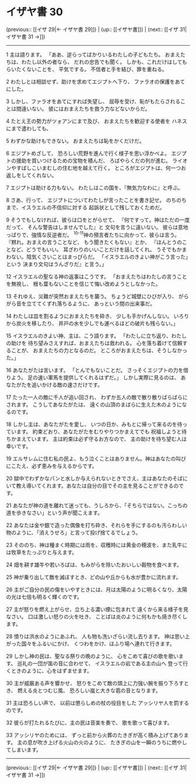 # イザヤ書 30

(previous:: [[イザ 29|← イザヤ書 29]]) | (up:: [[イザヤ書]]) | (next:: [[イザ 31|イザヤ書 31 →]])

***


1 主は語ります。 「ああ、逆らってばかりいるわたしの子どもたち。 おまえたちは、わたし以外の者なら、 だれの忠告でも聞く。 しかも、これだけはしてもらいたくないことを、 平気でする。 不信者と手を結び、罪を重ねる。 

2 わたしとは相談せず、助けを求めてエジプトへ下り、 ファラオの保護をあてにした。 

3 しかし、ファラオをあてにすれば失望し、 屈辱を受け、恥がもたらされることは間違いない。 彼にはおまえたちを救う力などないからだ。 

4 たとえ王の勢力がツォアンにまで及び、 おまえたちを歓迎する使者を ハネスにまで遣わしても、 

5 わずかな助けもできない。 おまえたちは恥をかくだけだ。 

6 エジプトめざして、 恐ろしい荒野を進んで行く様子を思い浮かべよ。 エジプトの援助を買いつけるための宝物を積んだ、 ろばやらくだの列が進む。 ライオンやすばしこいまむしの住む地を越えて行く。 ところがエジプトは、何一つお返しをしてくれない。 

7 エジプトは助ける力もない。 わたしはこの国を、『無気力なわに』と呼ぶ。 

8 さあ、行って、 エジプトについてわたしが言ったことを書き記せ。 のちのちまで、イスラエルの不信仰に対する 起訴状として残しておくためだ。 

9 そうでもしなければ、彼らは口をとがらせて、 『何ですって。神はただの一度だって、 そんな警告はしませんでした』と 文句を言うに違いない。 彼らは意地っぱりで、強情な反逆者だ。 <sup class="versenum">10-11</sup>神の預言者たちに向かって、彼らは言う。 『黙れ。おまえの言うことなど、 もう聞きたくもない』とか、 『ほんとうのことなど、どうでもいい。 耳ざわりのいいことだけを話してくれ。 うそでもかまわない。陰気くさいことはまっぴらだ。 「イスラエルのきよい神がこう言った」という 決まり文句はうんざりだ』と言う。」 

12 イスラエルの聖なる神の返事はこうです。 「おまえたちはわたしの言うことを無視し、 根も葉もないことを信じて悔い改めようとしなかった。 

13 それゆえ、災難が突然おまえたちを襲う。 ちょうど城壁にひびが入り、 がらがら音を立ててくずれ落ちるように、 あっという間の出来事だ。 

14 わたしは皿を割るようにおまえたちを砕き、 少しも手かげんしない。 いろりから炭火を移したり、 井戸の水を少しでも運べるほどの破片も残らない。」 

15 イスラエルのきよい神、主は、こう語ります。 「わたしに立ち返り、わたしの助けを 待ち望みさえすれば、おまえたちは救われる。 心を落ち着けて信頼することが、 おまえたちの力となるのだ。 ところがおまえたちは、そうしなかった。」 

16 あなたがたは言います。 「とんでもないことだ。 さっそくエジプトの力を借りよう。 足の速い軍馬を提供してくれるはずだ。」 しかし実際に見るのは、 あなたがたを追いかける敵の速さだけです。 

17 たった一人の敵に千人が追い回され、 わずか五人の敵で散り散りばらばらにされます。 こうしてあなたがたは、 遠くの山頂のまばらに生えた木のようになるのです。 

18 しかし主は、あなたがたを愛し、 いつの日か、みもとに帰って来るのを待っています。 約束どおり、あなたがたをむりやりつかまえてでも 祝福しようと待ちかまえています。 主は約束は必ず守るお方なので、 主の助けを待ち望む人は幸いです。 

19 エルサレムに住む私の民よ、もう泣くことはありません。神はあなたの叫びにこたえ、必ず恵みを与えるからです。 

20 獄中でわずかなパンと水しか与えられないときでさえ、主はあなたのそばにいて教え導いてくれます。あなたは自分の目でその主を見ることができるのです。 

21 あなたが神の道を離れて迷っても、うしろから、「そちらではない。こっちの道を歩きなさい」という声が聞こえます。 

22 あなたは金や銀で造った偶像を打ち砕き、それらを手にするのも汚らわしい物のように、「消えうせろ」と言って投げ捨てるでしょう。 

23 そののち、神は種まく時期には雨を、収穫時には黄金の穂波を、また乳牛には牧草をたっぷりと与えます。 

24 畑を耕す雄牛や若いろばは、もみがらを除いたおいしい穀物を食べます。 

25 神が乗り出して敵を滅ぼすとき、どの山や丘からも水が豊かに流れます。 

26 主がご自分の民の傷をいやすときには、月は太陽のように明るくなり、太陽の光は七倍も明るく輝くのです。 

27 主が怒りを燃え上がらせ、立ち上る濃い煙に包まれて 遠くから来る様子を見なさい。 口は激しい怒りの火を吐き、 ことばは炎のように何もかも焼き尽くします。 

28 憤りは洪水のようにあふれ、 人も物も洗いざらい流し去ります。 神は思い上がった国々をふるいにかけ、 くつわをかけ、ほふり場へ連れて行きます。 

29 しかし神の民は、聖なる祭りの晩のように、 心をこめて喜びの歌を歌います。 巡礼の一団が笛の音に合わせて、 イスラエルの岩である主の山へ 登って行くときのように、心をはずませます。 

30 主が威厳ある声を響かせ、 怒りをこめて敵の頭上に力強い腕を振り下ろすとき、 燃える炎とつむじ風、 恐ろしい嵐と大きな雹の音となります。 

31 主は恐ろしい声で、 以前は懲らしめの杖の役目をした アッシリヤ人を罰するのです。 

32 彼らが打たれるたびに、主の民は音楽を奏で、 歌を歌って喜びます。 

33 アッシリヤのためには、 ずっと前から火葬のたきぎが高く積み上げてあります。 主の息が吹き上げる火山の火のように、 たきぎの山を一瞬のうちに燃やしてしまいます。

***

(previous:: [[イザ 29|← イザヤ書 29]]) | (up:: [[イザヤ書]]) | (next:: [[イザ 31|イザヤ書 31 →]])
